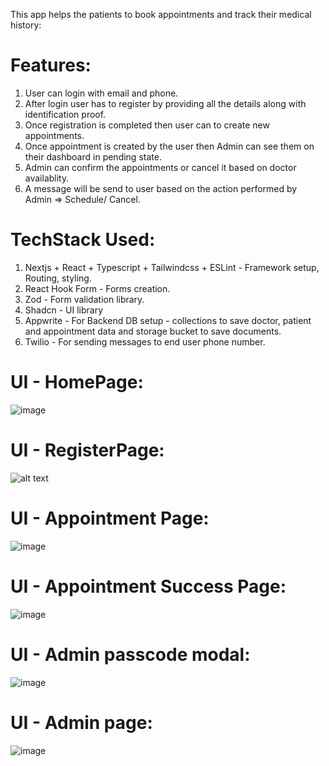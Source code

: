 This app helps the patients to book appointments and track their medical history:

# Features:

1. User can login with email and phone.
2. After login user has to register by providing all the details along with identification proof.
3. Once registration is completed then user can to create new appointments.
4. Once appointment is created by the user then Admin can see them on their dashboard in pending state.
5. Admin can confirm the appointments or cancel it based on doctor availablity.
6. A message will be send to user based on the action performed by Admin => Schedule/ Cancel.

# TechStack Used:

1. Nextjs + React + Typescript + Tailwindcss + ESLint - Framework setup, Routing, styling.
2. React Hook Form - Forms creation.
3. Zod - Form validation library.
4. Shadcn - UI library
5. Appwrite - For Backend DB setup - collections to save doctor, patient and appointment data and storage bucket to save documents.
6. Twilio - For sending messages to end user phone number.

# UI - HomePage:

![image](https://github.com/user-attachments/assets/e75ec6b3-8b24-4881-99e5-440cc9a45611)

# UI - RegisterPage:

![alt text](image.png)

# UI - Appointment Page:
![image](https://github.com/user-attachments/assets/df54be88-301c-444b-9e2a-727905816bd8)

# UI - Appointment Success Page:

![image](https://github.com/user-attachments/assets/a205ce48-6af3-438a-983b-8f6f1b46c5ae)

# UI - Admin passcode modal:

![image](https://github.com/user-attachments/assets/a22570cb-a74d-4da7-a998-ff66e19e9fc6)

# UI - Admin page:

![image](https://github.com/user-attachments/assets/7db5d245-f680-427f-a53e-64d4b34e4890)
